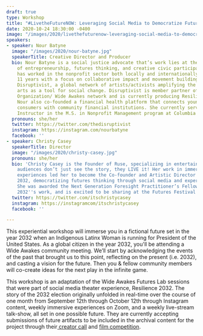 ```yaml
---
draft: true
type: Workshop
title: "#LivetheFutureNOW: Leveraging Social Media to Democratize Futures Thinking"
date: 2020-10-24 18:30:00 -0400
image: "/images/2020/livethefuturenow-leveraging-social-media-to-democratize-futures-thinking.jpg"
speakers:
- speaker: Nour Batyne
  image: "/images/2020/nour-batyne.jpg"
  speakerTitle: Creative Director and Producer
  bio: Nour Batyne is a social justice advocate that’s work lies at the intersection
    of entrepreneurship, futures thinking, and creative civic participation. Nour
    has worked in the nonprofit sector both locally and internationally for the last
    11 years with a focus on collaborative impact and movement building. She founded
    Disruptivist, a global network of artists/activists amplifying the power of the
    arts as a tool for social change. Disruptivist is member partner of the For Freedoms
    Organization/ Wide Awakes network and is currently producing Resilience 2032.
    Nour also co-founded a financial health platform that connects young, underserved
    consumers with community financial institutions. She currently serves as an Associate
    Instructor in the M.S. in Nonprofit Management program at Columbia University.
  pronouns: she/her
  twitter: https://twitter.com/thedisruptivist
  instagram: https://instagram.com/nourbatyne
  facebook: ''
- speaker: Christy Casey
  speakerTitle: Director
  image: "/images/2020/christy-casey.jpg"
  pronouns: she/her
  bio: 'Christy Casey is the Founder of Ruse, specializing in entertainment where
    audiences don’t just see the story, they LIVE it! Her work in immersive and interactive
    experiences led her to become the Co-founder and Artistic Director at Resilience
    2032, democratizing futures thinking through social media and experiential entertainment.
    She was awarded the Next Generation Foresight Practitioner’s Fellowship for Resilience
    2032''s work, and is excited to be sharing at the Futures Festival. '
  twitter: https://twitter.com/itschristycasey
  instagram: https://instagramcom/itschristycasey
  facebook: ''

---
```

This experiential workshop will immerse you in a fictional future set in the year 2032 when an Indigenous Latinx Woman is running for President of the United States. As a global citizen in the year 2032, you'll be attending a Wide Awakes community meeting. We’ll start by acknowledging the events of the past that brought us to this point, reflecting on the present (i.e. 2032), and casting a vision for the future. Then you & fellow community members will co-create ideas for the next play in the infinite game. 

This workshop is an adaptation of the Wide Awakes Futures Lab sessions that were part of social media theater experience, Resilience 2032. The story of the 2032 election originally unfolded in real-time over the course of one month from September 12th through October 12th through Instagram content, weekly immersive experiences on Zoom, and a weekly live-stream talk-show, all set in one possible future. They are currently accepting submissions of future artifacts to be included in the archival content for the project through their[ creator call](https://www.resilience2032.com/creatorcall) and [film competition](https://www.resilience2032.com/filmcompetition).